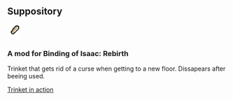 ## Suppository
![](https://github.com/jufracaqui/suppository/blob/master/resources/gfx/items/Trinkets/suppository.png?raw=true)

### A mod for Binding of Isaac: Rebirth

Trinket that gets rid of a curse when getting to a new floor. Dissapears after beeing used.

[Trinket in action](https://youtu.be/CG-5wH0RBm8)
